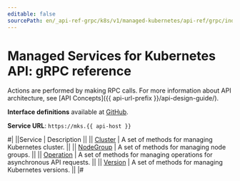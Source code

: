 ```yaml
---
editable: false
sourcePath: en/_api-ref-grpc/k8s/v1/managed-kubernetes/api-ref/grpc/index.md
---
```


# Managed Services for Kubernetes API: gRPC reference

Actions are performed by making RPC calls. For more information about API architecture, see [API Concepts]({{ api-url-prefix }}/api-design-guide/).

**Interface definitions** available at [GitHub](https://github.com/yandex-cloud/cloudapi/tree/master/yandex/cloud/k8s/v1).

**Service URL**: `https://mks.{{ api-host }}`

#|
||Service | Description ||
|| [Cluster](Cluster/index.md) | A set of methods for managing Kubernetes cluster. ||
|| [NodeGroup](NodeGroup/index.md) | A set of methods for managing node groups. ||
|| [Operation](Operation/index.md) | A set of methods for managing operations for asynchronous API requests. ||
|| [Version](Version/index.md) | A set of methods for managing Kubernetes versions. ||
|#